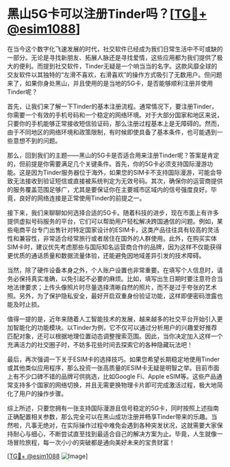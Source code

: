 # 黑山5G卡可以注册Tinder吗？[[TG💪+ @esim1088](https://t.me/s/esim1088)]

在当今这个数字化飞速发展的时代，社交软件已经成为我们日常生活中不可或缺的一部分。无论是寻找新朋友、拓展人脉还是寻找爱情，这些应用都为我们提供了极大的便利。而提到社交软件，Tinder无疑是一个响当当的名字。这款风靡全球的交友软件以其独特的“左滑不喜欢，右滑喜欢”的操作方式吸引了无数用户。但问题来了，如果你身处黑山，并且使用的是当地的5G卡，是否能够顺利注册并使用Tinder呢？

首先，让我们来了解一下Tinder的基本注册流程。通常情况下，要注册Tinder，你需要一个有效的手机号码和一个稳定的网络环境。对于大部分国家和地区来说，只要你的手机能够正常接收短信验证码，那么注册过程基本上是无障碍的。然而，由于不同地区的网络环境和政策限制，有时候即使具备了基本条件，也可能遇到一些意想不到的问题。

那么，回到我们的主题——黑山的5G卡是否适合用来注册Tinder呢？答案是肯定的，但前提是你需要满足几个关键条件。首先，你的5G卡必须支持国际漫游功能。这是因为Tinder服务器位于海外，如果您的SIM卡不支持国际漫游，可能会导致无法接收到验证短信或直接被系统判定为无效号码。其次，确保你的运营商提供的服务覆盖范围足够广，尤其是要保证你在主要城市区域内的信号强度良好。毕竟，良好的网络连接是正常使用Tinder的前提之一。

接下来，我们来聊聊如何选择合适的5G卡。随着科技的进步，现在市面上有许多提供虚拟号码服务的平台，它们可以帮助用户轻松解决跨国通信的问题。例如，某些电商平台专门出售针对特定国家设计的ESIM卡，这类产品往往具有较高的灵活性和兼容性，非常适合经常旅行或者居住在国外的人群使用。此外，在购买实体SIM卡时，建议优先考虑那些与国际知名运营商合作的品牌，因为这样不仅能获得更优质的通话质量和数据流量体验，还能避免因地域差异引发的技术障碍。

当然，除了硬件设备本身之外，个人账户设置也非常重要。在填写个人信息时，请务必保持真实准确，以免引起不必要的麻烦。比如，填写出生日期时要注意符合当地法律要求；上传头像照片时尽量选择清晰自然的照片，而不是过于夸张的艺术照。另外，为了保护隐私安全，最好开启双重身份验证功能，这样即便密码泄露也能及时止损。

值得一提的是，近年来随着人工智能技术的发展，越来越多的社交平台开始引入更加智能化的功能模块。以Tinder为例，它不仅可以通过分析用户的兴趣爱好推荐匹配对象，还可以根据地理位置动态调整搜索范围。因此，当你决定加入这样一个充满活力的社交圈子时，不妨多花些时间去探索它的各种隐藏玩法吧！

最后，再次强调一下关于ESIM卡的选择技巧。如果您希望长期稳定地使用Tinder或其他类似应用程序，那么投资一张高质量的ESIM卡无疑是明智之举。目前市面上有不少口碑不错的品牌可供挑选，比如Google Fi、Apple eSIM等。这些产品通常支持多个国家的网络切换，并且无需更换物理卡片即可完成激活过程，极大地简化了用户的操作步骤。

综上所述，只要您拥有一张支持国际漫游且信号稳定的5G卡，同时按照上述指南正确配置相关参数，那么完全可以在黑山成功注册并畅享Tinder带来的乐趣。当然啦，凡事无绝对，在实际操作过程中难免会遇到各种突发状况，这就需要大家保持耐心与细心，不断尝试直至找到最适合自己的解决方案为止。毕竟，人生就像一场冒险旅程，每一次小小的突破都是通向美好未来的宝贵财富！

[[TG💪+ @esim1088](https://t.me/s/esim1088) ![Image](https://i.postimg.cc/4NQfJmqS/Snipaste-2025-05-13-00-14-12.png)]